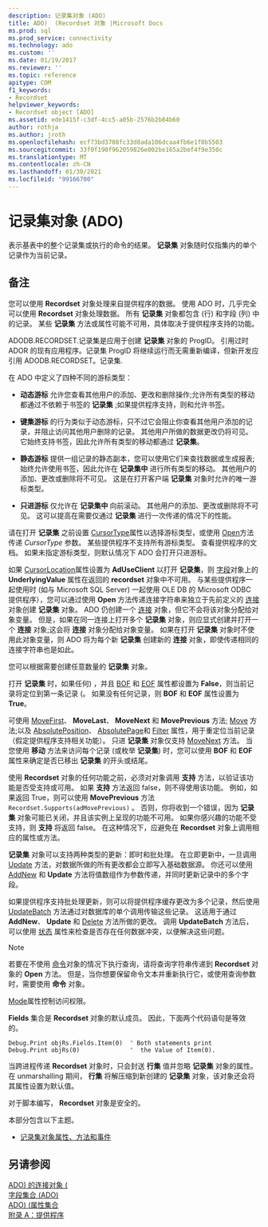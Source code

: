 ```yaml
---
description: 记录集对象 (ADO)
title: ADO)  (Recordset 对象 |Microsoft Docs
ms.prod: sql
ms.prod_service: connectivity
ms.technology: ado
ms.custom: ''
ms.date: 01/19/2017
ms.reviewer: ''
ms.topic: reference
apitype: COM
f1_keywords:
- Recordset
helpviewer_keywords:
- Recordset object [ADO]
ms.assetid: ede1415f-c3df-4cc5-a05b-2576b2b84b60
author: rothja
ms.author: jroth
ms.openlocfilehash: ecf73bd3708fc33d8ada106dcaa4fb6e1f0b5503
ms.sourcegitcommit: 33f0f190f962059826e002be165a2bef4f9e350c
ms.translationtype: MT
ms.contentlocale: zh-CN
ms.lasthandoff: 01/30/2021
ms.locfileid: "99166700"
---
```

# <a name="recordset-object-ado"></a>记录集对象 (ADO)
表示基表中的整个记录集或执行的命令的结果。 **记录集** 对象随时仅指集内的单个记录作为当前记录。  
  
## <a name="remarks"></a>备注  
 您可以使用 **Recordset** 对象处理来自提供程序的数据。 使用 ADO 时，几乎完全可以使用 **Recordset** 对象处理数据。 所有 **记录集** 对象都包含 (行) 和字段 (列) 中的记录。 某些 **记录集** 方法或属性可能不可用，具体取决于提供程序支持的功能。  
  
 ADODB.RECORDSET.记录集是应用于创建 **记录集** 对象的 ProgID。 引用过时 ADOR 的现有应用程序。记录集 ProgID 将继续运行而无需重新编译，但新开发应引用 ADODB.RECORDSET。记录集.  
  
 在 ADO 中定义了四种不同的游标类型：  
  
-   **动态游标** 允许您查看其他用户的添加、更改和删除操作;允许所有类型的移动都通过不依赖于书签的 **记录集** ;如果提供程序支持，则和允许书签。  
  
-   **键集游标** 的行为类似于动态游标，只不过它会阻止你查看其他用户添加的记录，并阻止访问其他用户删除的记录。 其他用户所做的数据更改仍将可见。 它始终支持书签，因此允许所有类型的移动都通过 **记录集**。  
  
-   **静态游标** 提供一组记录的静态副本，您可以使用它们来查找数据或生成报表;始终允许使用书签，因此允许在 **记录集中** 进行所有类型的移动。 其他用户的添加、更改或删除将不可见。 这是在打开客户端 **记录集** 对象时允许的唯一游标类型。  
  
-   **只进游标** 仅允许在 **记录集中** 向前滚动。 其他用户的添加、更改或删除将不可见。 这可以提高在需要仅通过 **记录集** 进行一次传递的情况下的性能。  
  
 请在打开 **记录集** 之前设置 [CursorType](./cursortype-property-ado.md)属性以选择游标类型，或使用 [Open](./open-method-ado-recordset.md)方法传递 *CursorType* 参数。 某些提供程序不支持所有游标类型。 查看提供程序的文档。 如果未指定游标类型，则默认情况下 ADO 会打开只进游标。  
  
 如果 [CursorLocation](./cursorlocation-property-ado.md)属性设置为 **AdUseClient** 以打开 **记录集**，则 [字段](./field-object.md)对象上的 **UnderlyingValue** 属性在返回的 **recordset** 对象中不可用。 与某些提供程序一起使用时 (如与 Microsoft SQL Server) 一起使用 OLE DB 的 Microsoft ODBC 提供程序），您可以通过使用 **Open** 方法传递连接字符串来独立于先前定义的 [连接](./connection-object-ado.md)对象创建 **记录集** 对象。 ADO 仍创建一个 [连接](./connection-object-ado.md) 对象，但它不会将该对象分配给对象变量。 但是，如果在同一连接上打开多个 **记录集** 对象，则应显式创建并打开一个 **连接** 对象;这会将 **连接** 对象分配给对象变量。 如果在打开 **记录集** 对象时不使用此对象变量，则 ADO 将为每个新 **记录集** 创建新的 **连接** 对象，即使传递相同的连接字符串也是如此。  
  
 您可以根据需要创建任意数量的 **记录集** 对象。  
  
 打开 **记录集** 时，如果任何) ，并且 [BOF](./bof-eof-properties-ado.md) 和 [EOF](./bof-eof-properties-ado.md) 属性都设置为 **False**，则当前记录将定位到第一条记录 (。 如果没有任何记录，则 **BOF** 和 **EOF** 属性设置为 **True**。  
  
 可使用 [MoveFirst](./movefirst-movelast-movenext-and-moveprevious-methods-ado.md)、 **MoveLast**、 **MoveNext** 和 **MovePrevious** 方法; [Move](./move-method-ado.md) 方法;以及 [AbsolutePosition](./absoluteposition-property-ado.md)、 [AbsolutePage](./absolutepage-property-ado.md)和 [Filter](./filter-property.md) 属性，用于重定位当前记录（假定提供程序支持相关功能）。 只进 **记录集** 对象仅支持 [MoveNext](./movefirst-movelast-movenext-and-moveprevious-methods-ado.md) 方法。 当您使用 **移动** 方法来访问每个记录 (或枚举 **记录集**) 时，您可以使用 **BOF** 和 **EOF** 属性来确定是否已移出 **记录集** 的开头或结尾。  
  
 使用 **Recordset** 对象的任何功能之前，必须对对象调用 **支持** 方法，以验证该功能是否受支持或可用。 如果 **支持** 方法返回 false，则不得使用该功能。 例如，如果返回 True，则可以使用 **MovePrevious** 方法 `Recordset.Supports(adMovePrevious)` 。  否则，你将收到一个错误，因为 **记录集** 对象可能已关闭，并且该实例上呈现的功能不可用。 如果你感兴趣的功能不受支持，则 **支持** 将返回 false。 在这种情况下，应避免在 **Recordset** 对象上调用相应的属性或方法。  
  
 **记录集** 对象可以支持两种类型的更新：即时和批处理。 在立即更新中，一旦调用 [Update](./update-method.md) 方法，对数据所做的所有更改都会立即写入基础数据源。 你还可以使用 [AddNew](./addnew-method-ado.md) 和 **Update** 方法将值数组作为参数传递，并同时更新记录中的多个字段。  
  
 如果提供程序支持批处理更新，则可以将提供程序缓存更改为多个记录，然后使用 [UpdateBatch](./updatebatch-method.md) 方法通过对数据库的单个调用传输这些记录。 这适用于通过 **AddNew**、 **Update** 和 [Delete](./delete-method-ado-recordset.md) 方法所做的更改。 调用 **UpdateBatch** 方法后，可以使用 [状态](./status-property-ado-recordset.md) 属性来检查是否存在任何数据冲突，以便解决这些问题。  
  
> [!NOTE]
>  若要在不使用 [命令](./command-object-ado.md)对象的情况下执行查询，请将查询字符串传递到 **Recordset** 对象的 **Open** 方法。 但是，当你想要保留命令文本并重新执行它，或使用查询参数时，需要使用 **命令** 对象。  
  
 [Mode](./mode-property-ado.md)属性控制访问权限。  
  
 **Fields** 集合是 **Recordset** 对象的默认成员。 因此，下面两个代码语句是等效的。  
  
```  
Debug.Print objRs.Fields.Item(0)  ' Both statements print   
Debug.Print objRs(0)              '  the Value of Item(0).  
```  
  
 当跨进程传递 **Recordset** 对象时，只会封送 **行集** 值并忽略 **记录集** 对象的属性。 在 unmarshalling 期间， **行集** 将解压缩到新创建的 **记录集** 对象，该对象还会将其属性设置为默认值。  
  
 对于脚本编写， **Recordset** 对象是安全的。  
  
 本部分包含以下主题。  
  
-   [记录集对象属性、方法和事件](./recordset-object-properties-methods-and-events.md)  
  
## <a name="see-also"></a>另请参阅  
 [ADO) 的连接对象 (](./connection-object-ado.md)   
 [字段集合 (ADO) ](./fields-collection-ado.md)   
 [ADO)  (属性集合 ](./properties-collection-ado.md)   
 [附录 A：提供程序](../../guide/appendixes/appendix-a-providers.md)